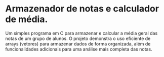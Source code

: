 # Armazenador de notas e calculador de média.
Um simples programa em C para armazenar e calcular a média geral das notas de um grupo de alunos. O projeto demonstra o uso eficiente de arrays (vetores) para armazenar dados de forma organizada, além de funcionalidades adicionais para uma análise mais completa das notas.
